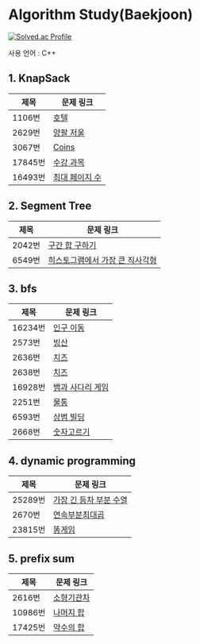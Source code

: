 # Algorithm Study(Baekjoon)

[![Solved.ac Profile](http://mazassumnida.wtf/api/generate_badge?boj=yepp0112)](https://solved.ac/yepp0112)<br/>

사용 언어 : C++

## **1. KnapSack**

|제목|문제 링크|
|------|---|
|1106번|[호텔](https://www.acmicpc.net/problem/1106)|
|2629번|[양팔 저울](https://www.acmicpc.net/problem/2629)|
|3067번|[Coins](https://www.acmicpc.net/problem/3067)|
|17845번|[수강 과목](https://www.acmicpc.net/problem/17845)|
|16493번|[최대 페이지 수](https://www.acmicpc.net/problem/16493)|

## **2. Segment Tree**

|제목|문제 링크|
|------|---|
|2042번|[구간 합 구하기](https://www.acmicpc.net/problem/2042)|
|6549번|[히스토그램에서 가장 큰 직사각형](https://www.acmicpc.net/problem/6549)|

## **3. bfs**

|제목|문제 링크|
|------|---|
|16234번|[인구 이동](https://www.acmicpc.net/problem/16234)|
|2573번|[빙산](https://www.acmicpc.net/problem/2573)|
|2636번|[치즈](https://www.acmicpc.net/problem/2636)|
|2638번|[치즈](https://www.acmicpc.net/problem/2638)|
|16928번|[뱀과 사다리 게임](https://www.acmicpc.net/problem/16928)|
|2251번|[물통](https://www.acmicpc.net/problem/2251)|
|6593번|[상범 빌딩](https://www.acmicpc.net/problem/6593)|
|2668번|[숫자고르기](https://www.acmicpc.net/problem/2668)|

## **4. dynamic programming**

|제목|문제 링크|
|------|---|
|25289번|[가장 긴 등차 부분 수열](https://www.acmicpc.net/problem/25289)|
|2670번|[연속부분최대곱](https://www.acmicpc.net/problem/2670)|
|23815번|[똥게임](https://www.acmicpc.net/problem/23815)|

## **5. prefix sum**

|제목|문제 링크|
|------|---|
|2616번|[소형기관차](https://www.acmicpc.net/problem/2616)|
|10986번|[나머지 합](https://www.acmicpc.net/problem/10986)|
|17425번|[약수의 합](https://www.acmicpc.net/problem/17425)|

